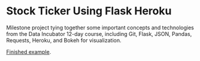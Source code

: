 # Stock Ticker Using Flask Heroku

Milestone project tying together some important concepts and
technologies from the Data Incubator 12-day course, including Git, Flask, JSON, Pandas,
Requests, Heroku, and Bokeh for visualization.

[Finished example](http://chakchak-tdi-milestone-project.herokuapp.com).